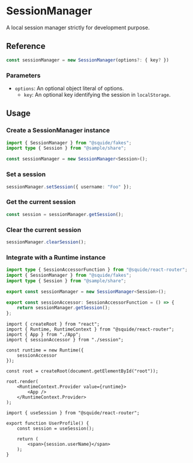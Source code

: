 # SessionManager

A local session manager strictly for development purpose.

## Reference

```ts
const sessionManager = new SessionManager(options?: { key? })
```

### Parameters

- `options`: An optional object literal of options.
    - `key`: An optional key identifying the session in `localStorage`.

## Usage

### Create a SessionManager instance

```ts
import { SessionManager } from "@squide/fakes";
import type { Session } from "@sample/share";

const sessionManager = new SessionManager<Session>();
```

### Set a session

```ts
sessionManager.setSession({ username: "Foo" });
```

### Get the current session

```ts
const session = sessionManager.getSession();
```

### Clear the current session

```ts
sessionManager.clearSession();
```

### Integrate with a Runtime instance

```ts !#7-9 host/src/session.ts
import type { SessionAccessorFunction } from "@squide/react-router";
import { SessionManager } from "@squide/fakes";
import type { Session } from "@sample/share";

export const sessionManager = new SessionManager<Session>();

export const sessionAccessor: SessionAccessorFunction = () => {
    return sessionManager.getSession();
};
```

```tsx !#4,6-8 host/src/bootstrap.tsx
import { createRoot } from "react";
import { Runtime, RuntimeContext } from "@squide/react-router";
import { App } from "./App";
import { sessionAccessor } from "./session";

const runtime = new Runtime({
    sessionAccessor
});

const root = createRoot(document.getElementById("root"));

root.render(
    <RuntimeContext.Provider value={runtime}>
        <App />
    </RuntimeContext.Provider>
);
```

```tsx !#4 remote-module/src/UserProfile.tsx
import { useSession } from "@squide/react-router";

export function UserProfile() {
    const session = useSession();

    return (
        <span>{session.userName}</span>
    );
}
```

